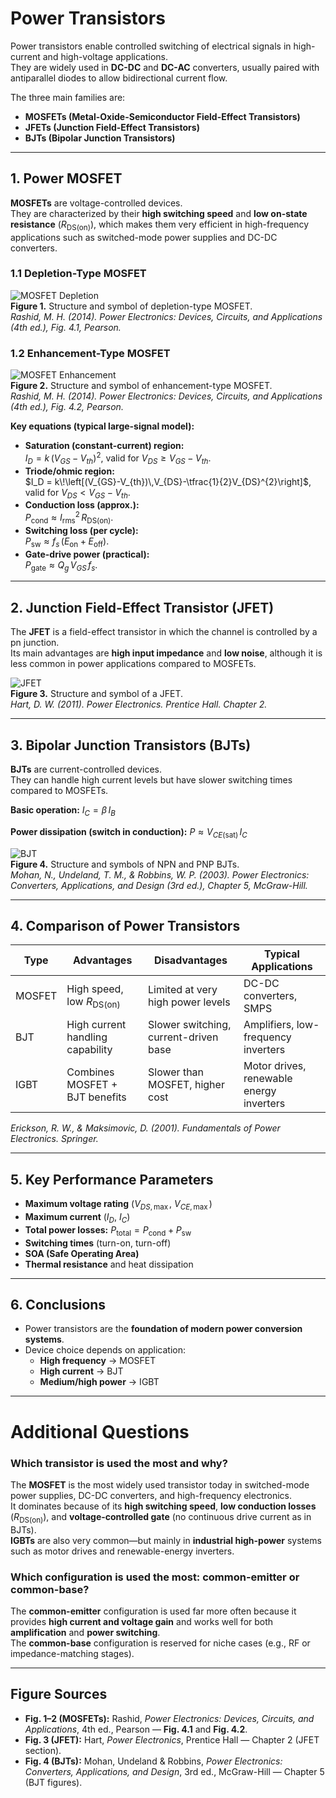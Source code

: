 # Power Transistors

Power transistors enable controlled switching of electrical signals in high-current and high-voltage applications.  
They are widely used in **DC-DC** and **DC-AC** converters, usually paired with antiparallel diodes to allow bidirectional current flow.

The three main families are:
- **MOSFETs (Metal-Oxide-Semiconductor Field-Effect Transistors)**
- **JFETs (Junction Field-Effect Transistors)**
- **BJTs (Bipolar Junction Transistors)**

---

## 1. Power MOSFET

**MOSFETs** are voltage-controlled devices.  
They are characterized by their **high switching speed** and **low on-state resistance** ($R_{\mathrm{DS(on)}}$), which makes them very efficient in high-frequency applications such as switched-mode power supplies and DC-DC converters.

### 1.1 Depletion-Type MOSFET
![MOSFET Depletion](Images/1.jpeg)  
**Figure 1.** Structure and symbol of depletion-type MOSFET.  
*Rashid, M. H. (2014). Power Electronics: Devices, Circuits, and Applications (4th ed.), Fig. 4.1, Pearson.*

### 1.2 Enhancement-Type MOSFET
![MOSFET Enhancement](Images/2.jpeg)  
**Figure 2.** Structure and symbol of enhancement-type MOSFET.  
*Rashid, M. H. (2014). Power Electronics: Devices, Circuits, and Applications (4th ed.), Fig. 4.2, Pearson.*

**Key equations (typical large-signal model):**
- **Saturation (constant-current) region:**  
  $I_D = k\,(V_{GS}-V_{th})^{2}$, valid for $V_{DS} \ge V_{GS}-V_{th}$.
- **Triode/ohmic region:**  
  $I_D = k\!\left[(V_{GS}-V_{th})\,V_{DS}-\tfrac{1}{2}V_{DS}^{2}\right]$, valid for $V_{DS} < V_{GS}-V_{th}$.
- **Conduction loss (approx.):**  
  $P_{\text{cond}} \approx I_{\text{rms}}^{2}\,R_{\mathrm{DS(on)}}$.
- **Switching loss (per cycle):**  
  $P_{\text{sw}} \approx f_{s}\,(E_{\text{on}}+E_{\text{off}})$.
- **Gate-drive power (practical):**  
  $P_{\text{gate}} \approx Q_{g}\,V_{GS}\,f_{s}$.

---

## 2. Junction Field-Effect Transistor (JFET)

The **JFET** is a field-effect transistor in which the channel is controlled by a pn junction.  
Its main advantages are **high input impedance** and **low noise**, although it is less common in power applications compared to MOSFETs.

![JFET](Images/4.png)  
**Figure 3.** Structure and symbol of a JFET.  
*Hart, D. W. (2011). Power Electronics. Prentice Hall. Chapter 2.*

---

## 3. Bipolar Junction Transistors (BJTs)

**BJTs** are current-controlled devices.  
They can handle high current levels but have slower switching times compared to MOSFETs.

**Basic operation:** $I_C = \beta\,I_B$  

**Power dissipation (switch in conduction):** $P \approx V_{CE(\text{sat})}\,I_C$

![BJT](Images/3.jpeg)  
**Figure 4.** Structure and symbols of NPN and PNP BJTs.  
*Mohan, N., Undeland, T. M., & Robbins, W. P. (2003). Power Electronics: Converters, Applications, and Design (3rd ed.), Chapter 5, McGraw-Hill.*

---

## 4. Comparison of Power Transistors

| Type   | Advantages                             | Disadvantages                          | Typical Applications |
|--------|----------------------------------------|----------------------------------------|---------------------|
| MOSFET | High speed, low $R_{\mathrm{DS(on)}}$  | Limited at very high power levels      | DC-DC converters, SMPS |
| BJT    | High current handling capability       | Slower switching, current-driven base  | Amplifiers, low-frequency inverters |
| IGBT   | Combines MOSFET + BJT benefits         | Slower than MOSFET, higher cost        | Motor drives, renewable energy inverters |

*Erickson, R. W., & Maksimovic, D. (2001). Fundamentals of Power Electronics. Springer.*

---

## 5. Key Performance Parameters

- **Maximum voltage rating** ($V_{DS,\max}$, $V_{CE,\max}$)  
- **Maximum current** ($I_D$, $I_C$)  
- **Total power losses:** $P_{\text{total}} = P_{\text{cond}} + P_{\text{sw}}$  
- **Switching times** (turn-on, turn-off)  
- **SOA (Safe Operating Area)**  
- **Thermal resistance** and heat dissipation  

---

## 6. Conclusions

- Power transistors are the **foundation of modern power conversion systems**.  
- Device choice depends on application:
  - **High frequency** → MOSFET  
  - **High current** → BJT  
  - **Medium/high power** → IGBT  

---

# Additional Questions

### Which transistor is used the most and why?
The **MOSFET** is the most widely used transistor today in switched-mode power supplies, DC-DC converters, and high-frequency electronics.  
It dominates because of its **high switching speed**, **low conduction losses** ($R_{\mathrm{DS(on)}}$), and **voltage-controlled gate** (no continuous drive current as in BJTs).  
**IGBTs** are also very common—but mainly in **industrial high-power** systems such as motor drives and renewable-energy inverters.

### Which configuration is used the most: common-emitter or common-base?
The **common-emitter** configuration is used far more often because it provides **high current and voltage gain** and works well for both **amplification** and **power switching**.  
The **common-base** configuration is reserved for niche cases (e.g., RF or impedance-matching stages).

---

## Figure Sources
- **Fig. 1–2 (MOSFETs):** Rashid, *Power Electronics: Devices, Circuits, and Applications*, 4th ed., Pearson — **Fig. 4.1** and **Fig. 4.2**.  
- **Fig. 3 (JFET):** Hart, *Power Electronics*, Prentice Hall — Chapter 2 (JFET section).  
- **Fig. 4 (BJTs):** Mohan, Undeland & Robbins, *Power Electronics: Converters, Applications, and Design*, 3rd ed., McGraw-Hill — Chapter 5 (BJT figures).
